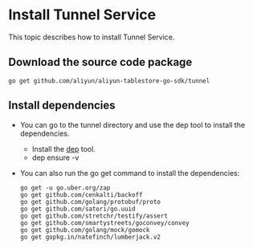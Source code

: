 # Install Tunnel Service

This topic describes how to install Tunnel Service.

## Download the source code package

```
go get github.com/aliyun/aliyun-tablestore-go-sdk/tunnel
```

## Install dependencies

-   You can go to the tunnel directory and use the dep tool to install the dependencies.
    -   Install the [dep](https://github.com/golang/dep#installation) tool.
    -   dep ensure -v
-   You can also run the go get command to install the dependencies:

    ```
    go get -u go.uber.org/zap
    go get github.com/cenkalti/backoff
    go get github.com/golang/protobuf/proto
    go get github.com/satori/go.uuid
    go get github.com/stretchr/testify/assert
    go get github.com/smartystreets/goconvey/convey
    go get github.com/golang/mock/gomock
    go get gopkg.in/natefinch/lumberjack.v2
    ```


